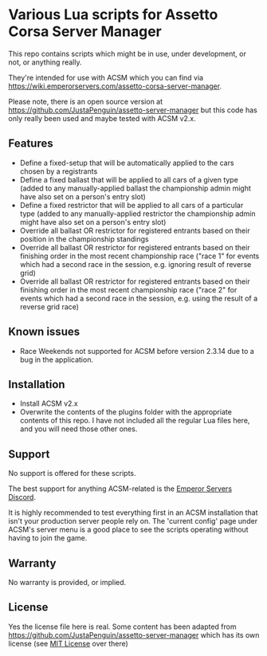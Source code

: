 # Various Lua scripts for Assetto Corsa Server Manager

This repo contains scripts which might be in use, under development, or not, or anything really.

They're intended for use with ACSM which you can find via https://wiki.emperorservers.com/assetto-corsa-server-manager. 

Please note, there is an open source version at https://github.com/JustaPenguin/assetto-server-manager but this code has only really been used and maybe tested with ACSM v2.x.

## Features
* Define a fixed-setup that will be automatically applied to the cars chosen by a registrants
* Define a fixed ballast that will be applied to all cars of a given type (added to any manually-applied ballast the championship admin might have also set on a person's entry slot)
* Define a fixed restrictor that will be applied to all cars of a particular type  (added to any manually-applied restrictor the championship admin might have also set on a person's entry slot)
* Override all ballast OR restrictor for registered entrants based on their position in the championship standings
* Override all ballast OR restrictor for registered entrants based on their finishing order in the most recent championship race ("race 1" for events which had a second race in the session, e.g. ignoring result of reverse grid)
* Override all ballast OR restrictor for registered entrants based on their finishing order in the most recent championship race ("race 2" for events which had a second race in the session, e.g. using the result of a reverse grid race)

## Known issues

* Race Weekends not supported for ACSM before version 2.3.14 due to a bug in the application.

## Installation

* Install ACSM v2.x
* Overwrite the contents of the plugins folder with the appropriate contents of this repo. I have not included all the regular Lua files here, and you will need those other ones.

## Support
No support is offered for these scripts.

The best support for anything ACSM-related is the [Emperor Servers Discord](https://discordapp.com/invite/6DGKJzB).

It is highly recommended to test everything first in an ACSM installation that isn't your production server people rely on. The 'current config' page under ACSM's server menu is a good place to see the scripts operating without having to join the game.

## Warranty
No warranty is provided, or implied.

## License
Yes the license file here is real. Some content has been adapted from https://github.com/JustaPenguin/assetto-server-manager which has its own license (see [MIT License](https://github.com/JustaPenguin/assetto-server-manager?tab=MIT-1-ov-file#readme) over there)
